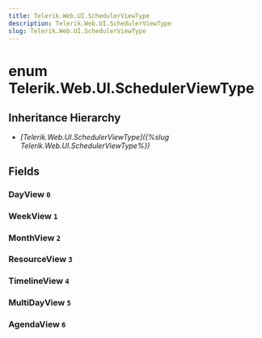 ```yaml
---
title: Telerik.Web.UI.SchedulerViewType
description: Telerik.Web.UI.SchedulerViewType
slug: Telerik.Web.UI.SchedulerViewType
---
```


# enum Telerik.Web.UI.SchedulerViewType

## Inheritance Hierarchy

* *[Telerik.Web.UI.SchedulerViewType]({%slug Telerik.Web.UI.SchedulerViewType%})*

## Fields

### DayView `0`

### WeekView `1`

### MonthView `2`

### ResourceView `3`

### TimelineView `4`

### MultiDayView `5`

### AgendaView `6`


